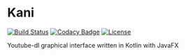 # Kani
[![Build Status](https://travis-ci.com/sanyarnd/kani.svg?token=c8T7kJ3MJU9c6yPUJucv&branch=master)](https://travis-ci.com/sanyarnd/kani)
[![Codacy Badge](https://api.codacy.com/project/badge/Grade/c39fb243e5854faf8ad4c0b30b46c163)](https://www.codacy.com/app/sanyarnd/kani?utm_source=github.com&amp;utm_medium=referral&amp;utm_content=sanyarnd/kani&amp;utm_campaign=Badge_Grade)
[![License](https://img.shields.io/badge/License-Apache%202.0-blue.svg)](https://opensource.org/licenses/Apache-2.0)

Youtube-dl graphical interface written in Kotlin with JavaFX
